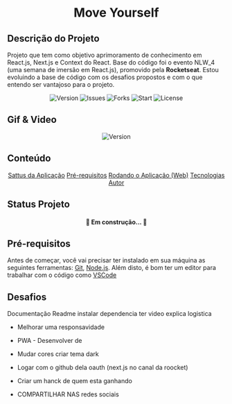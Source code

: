 
<h1 align="center">Move Yourself</h1>

## Descrição do Projeto
<p>
  Projeto que tem como objetivo aprimoramento de conhecimento em React.js, Next.js e Context do React. 
  Base do código foi o evento NLW_4 (uma semana de imersão em React.js), promovido pela <strong>Rocketseat</strong>.
  Estou evoluindo a base de código com os desafios propostos e com o que entendo ser vantajoso para o projeto. 
</p>

<p align="center">
  <img alt="Version" src='https://img.shields.io/github/issues/NicholasNeto/moveit-next' />
  <img alt='Issues' src='https://img.shields.io/github/forks/NicholasNeto/moveit-next' />
  <img alt='Forks' src='https://img.shields.io/github/stars/NicholasNeto/moveit-next' />
  <img alt='Start' src='https://img.shields.io/github/license/NicholasNeto/moveit-next' />
  <img alt='License' src='https://img.shields.io/twitter/url?url=https%3A%2F%2Fgithub.com%2FNicholasNeto%2Fmoveit-next' />
</p>


## Gif & Video 
<div display=flex align="center">
  <img alt="Version" src="" />
</div>

## Conteúdo
<section id='content' >
  <p align="center">
      <a href="#projectStatus">Sattus da Aplicação</a>
      <a href="#requirements">Pré-requisitos</a>
      <a href="#runningApp">Rodando o Aplicação (Web)</a>
      <!-- <a href="#runningTest">Rodando os Teste (Unitários)</a> -->
      <a href="#technology">Tecnologias</a>
      <a href="#author">Autor</a>
  </p>
</section>

## Status Projeto
<section id='projectStatus' >
  <h4 align="center"> 
    🚧 Em construção...  🚧
  </h4>
</section>


## Pré-requisitos
<section id='requirements'>

Antes de começar, você vai precisar ter instalado em sua máquina as seguintes ferramentas:
[Git](https://git-scm.com), [Node.js](https://nodejs.org/en/). 
Além disto, é bom ter um editor para trabalhar com o código como [VSCode](https://code.visualstudio.com/)

</section>

## Desafios




Documentação Readme 
 instalar dependencia
 ter video 
 explica logistica 



 * Melhorar uma responsavidade 

 * PWA - Desenvolver de

* Mudar cores criar tema dark 

* Logar com o github dela oauth (next.js no canal da roocket)

* Criar um hanck de quem esta ganhando 

* COMPARTILHAR NAS redes sociais 
